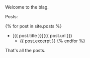 Welcome to the blag.

Posts:

{% for post in site.posts %}
* [{{ post.title }}]({{ post.url }})
  * {{ post.excerpt }}
{% endfor %}

That's all the posts.
